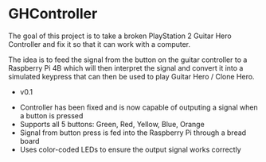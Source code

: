 # GHController
The goal of this project is to take a broken PlayStation 2 Guitar Hero Controller and fix it so that it can work with a computer.

The idea is to feed the signal from the button on the guitar controller to a Raspberry Pi 4B which will then interpret the signal and convert it into a simulated keypress that can then be used to play Guitar Hero / Clone Hero.

* v0.1
- Controller has been fixed and is now capable of outputing a signal when a button is pressed
- Supports all 5 buttons: Green, Red, Yellow, Blue, Orange
- Signal from button press is fed into the Raspberry Pi through a bread board
- Uses color-coded LEDs to ensure the output signal works correctly
